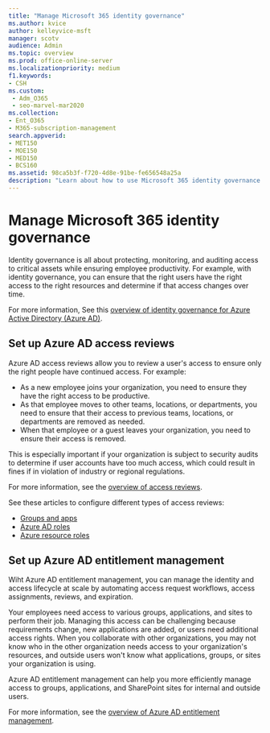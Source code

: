 ```yaml
---
title: "Manage Microsoft 365 identity governance"
ms.author: kvice
author: kelleyvice-msft
manager: scotv
audience: Admin
ms.topic: overview
ms.prod: office-online-server
ms.localizationpriority: medium
f1.keywords:
- CSH
ms.custom: 
 - Adm_O365
 - seo-marvel-mar2020
ms.collection:
- Ent_O365
- M365-subscription-management
search.appverid:
- MET150
- MOE150
- MED150
- BCS160
ms.assetid: 98ca5b3f-f720-4d8e-91be-fe656548a25a
description: "Learn about how to use Microsoft 365 identity governance features."
---
```


# Manage Microsoft 365 identity governance

Identity governance is all about protecting, monitoring, and auditing access to critical assets while ensuring employee productivity. For example, with identity governance, you can ensure that the right users have the right access to the right resources and determine if that access changes over time.

For more information, See this [overview of identity governance for Azure Active Directory (Azure AD)](/azure/active-directory/governance/identity-governance-overview).

## Set up Azure AD access reviews

Azure AD access reviews allow you to review a user's access to ensure only the right people have continued access. For example:

- As a new employee joins your organization, you need to ensure they have the right access to be productive.
- As that employee moves to other teams, locations, or departments, you need to ensure that their access to previous teams, locations, or departments are removed as needed.
- When that employee or a guest leaves your organization, you need to ensure their access is removed.

This is especially important if your organization is subject to security audits to determine if user accounts have too much access, which could result in fines if in violation of industry or regional regulations.

For more information, see the [overview of access reviews](/azure/active-directory/governance/access-reviews-overview).

See these articles to configure different types of access reviews:

- [Groups and apps](/azure/active-directory/governance/create-access-review)
- [Azure AD roles](/azure/active-directory/privileged-identity-management/pim-how-to-start-security-review?toc=%2fazure%2factive-directory%2fgovernance%2ftoc.json)
- [Azure resource roles](/azure/active-directory/privileged-identity-management/pim-resource-roles-start-access-review?toc=%2fazure%2factive-directory%2fgovernance%2ftoc.json)

## Set up Azure AD entitlement management

Wiht Azure AD entitlement management, you can manage the identity and access lifecycle at scale by automating access request workflows, access assignments, reviews, and expiration.

Your employees need access to various groups, applications, and sites to perform their job. Managing this access can be challenging because requirements change, new applications are added, or users need additional access rights. When you collaborate with other organizations, you may not know who in the other organization needs access to your organization's resources, and outside users won't know what applications, groups, or sites your organization is using.

Azure AD entitlement management can help you more efficiently manage access to groups, applications, and SharePoint sites for internal and outside users.
 
For more information, see the [overview of Azure AD entitlement management](/azure/active-directory/governance/entitlement-management-overview).